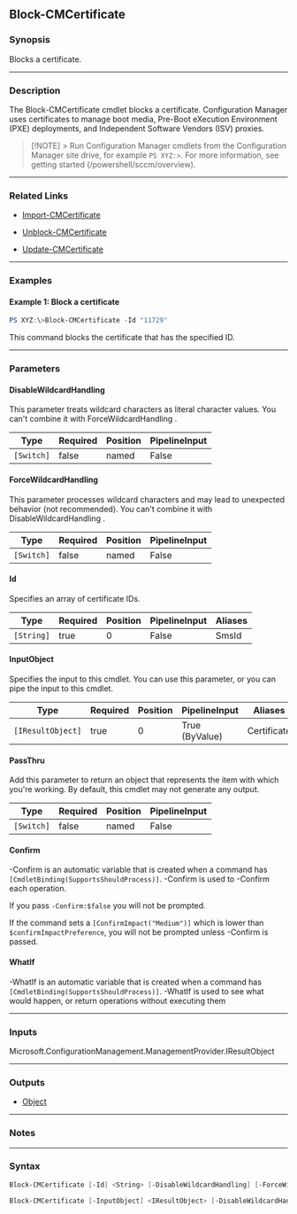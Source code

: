 Block-CMCertificate
-------------------




### Synopsis
Blocks a certificate.



---


### Description

The Block-CMCertificate cmdlet blocks a certificate. Configuration Manager uses certificates to manage boot media, Pre-Boot eXecution Environment (PXE) deployments, and Independent Software Vendors (ISV) proxies.



> [!NOTE] > Run Configuration Manager cmdlets from the Configuration Manager site drive, for example `PS XYZ:>`. For more information, see getting started (/powershell/sccm/overview).



---


### Related Links
* [Import-CMCertificate](Import-CMCertificate)



* [Unblock-CMCertificate](Unblock-CMCertificate)



* [Update-CMCertificate](Update-CMCertificate)





---


### Examples
#### Example 1: Block a certificate
```PowerShell
PS XYZ:\>Block-CMCertificate -Id "11729"
```
This command blocks the certificate that has the specified ID.


---


### Parameters
#### **DisableWildcardHandling**

This parameter treats wildcard characters as literal character values. You can't combine it with ForceWildcardHandling .






|Type      |Required|Position|PipelineInput|
|----------|--------|--------|-------------|
|`[Switch]`|false   |named   |False        |



#### **ForceWildcardHandling**

This parameter processes wildcard characters and may lead to unexpected behavior (not recommended). You can't combine it with DisableWildcardHandling .






|Type      |Required|Position|PipelineInput|
|----------|--------|--------|-------------|
|`[Switch]`|false   |named   |False        |



#### **Id**

Specifies an array of certificate IDs.






|Type      |Required|Position|PipelineInput|Aliases|
|----------|--------|--------|-------------|-------|
|`[String]`|true    |0       |False        |SmsId  |



#### **InputObject**

Specifies the input to this cmdlet. You can use this parameter, or you can pipe the input to this cmdlet.






|Type             |Required|Position|PipelineInput |Aliases    |
|-----------------|--------|--------|--------------|-----------|
|`[IResultObject]`|true    |0       |True (ByValue)|Certificate|



#### **PassThru**

Add this parameter to return an object that represents the item with which you're working. By default, this cmdlet may not generate any output.






|Type      |Required|Position|PipelineInput|
|----------|--------|--------|-------------|
|`[Switch]`|false   |named   |False        |



#### **Confirm**
-Confirm is an automatic variable that is created when a command has ```[CmdletBinding(SupportsShouldProcess)]```.
-Confirm is used to -Confirm each operation.

If you pass ```-Confirm:$false``` you will not be prompted.


If the command sets a ```[ConfirmImpact("Medium")]``` which is lower than ```$confirmImpactPreference```, you will not be prompted unless -Confirm is passed.

#### **WhatIf**
-WhatIf is an automatic variable that is created when a command has ```[CmdletBinding(SupportsShouldProcess)]```.
-WhatIf is used to see what would happen, or return operations without executing them


---


### Inputs
Microsoft.ConfigurationManagement.ManagementProvider.IResultObject





---


### Outputs
* [Object](https://learn.microsoft.com/en-us/dotnet/api/System.Object)






---


### Notes




---


### Syntax
```PowerShell
Block-CMCertificate [-Id] <String> [-DisableWildcardHandling] [-ForceWildcardHandling] [-PassThru] [-Confirm] [-WhatIf] [<CommonParameters>]
```
```PowerShell
Block-CMCertificate [-InputObject] <IResultObject> [-DisableWildcardHandling] [-ForceWildcardHandling] [-PassThru] [-Confirm] [-WhatIf] [<CommonParameters>]
```
